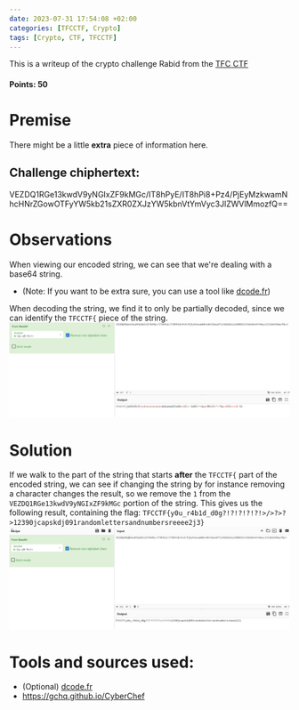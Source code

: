 ```yaml
---
date: 2023-07-31 17:54:08 +02:00
categories: [TFCCTF, Crypto]
tags: [Crypto, CTF, TFCCTF]
---
```

This is a writeup of the crypto challenge Rabid from the [TFC CTF](https://ctf.thefewchosen.com) 
#### Points: 50
# Premise
There might be a little **extra** piece of information here.


## Challenge chiphertext:

VEZDQ1RGe13kwdV9yNGIxZF9kMGc/IT8hPyE/IT8hPi8+Pz4/PjEyMzkwamNhcHNrZGowOTFyYW5kb21sZXR0ZXJzYW5kbnVtYmVyc3JlZWVlMmozfQ==

# Observations
When viewing our encoded string, we can see that we're dealing with a base64 string. 
- (Note: If you want to be extra sure, you can use a tool like [dcode.fr](https://www.dcode.fr/cipher-identifier))

When decoding the string, we find it to only be partially decoded, since we can identify the `TFCCTF{` piece of the string.
![cyberchef paste string](/assets/images/TFCCTF/rabid/cyberchef_first_decoding.png)
# Solution
If we walk to the part of the string that starts **after** the `TFCCTF{` part of the encoded string, we can see if changing the string by for instance removing a character changes the result, so we remove the `1` from the `VEZDQ1RGe13kwdV9yNGIxZF9kMGc` portion of the string.
This gives us the following result, containing the flag: `TFCCTF{y0u_r4b1d_d0g?!?!?!?!?!>/>?>?>12390jcapskdj091randomlettersandnumbersreeee2j3}`
![cyberchef flag string](/assets/images/TFCCTF/rabid/cyberchef_flag.png)



# Tools and sources used:
 - (Optional) [dcode.fr](https://www.dcode.fr/en)
 - https://gchq.github.io/CyberChef
